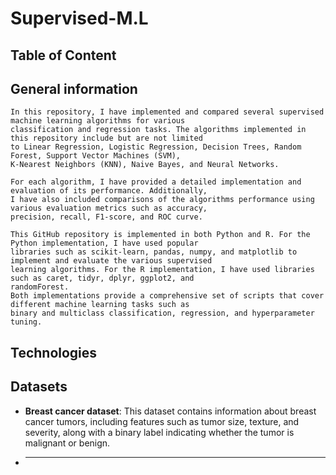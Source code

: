 # Supervised-M.L
## Table of Content

## General information
    In this repository, I have implemented and compared several supervised machine learning algorithms for various 
    classification and regression tasks. The algorithms implemented in this repository include but are not limited 
    to Linear Regression, Logistic Regression, Decision Trees, Random Forest, Support Vector Machines (SVM), 
    K-Nearest Neighbors (KNN), Naive Bayes, and Neural Networks.

    For each algorithm, I have provided a detailed implementation and evaluation of its performance. Additionally, 
    I have also included comparisons of the algorithms performance using various evaluation metrics such as accuracy, 
    precision, recall, F1-score, and ROC curve.

    This GitHub repository is implemented in both Python and R. For the Python implementation, I have used popular 
    libraries such as scikit-learn, pandas, numpy, and matplotlib to implement and evaluate the various supervised 
    learning algorithms. For the R implementation, I have used libraries such as caret, tidyr, dplyr, ggplot2, and 
    randomForest.
    Both implementations provide a comprehensive set of scripts that cover different machine learning tasks such as 
    binary and multiclass classification, regression, and hyperparameter tuning.

## Technologies

## Datasets

- **Breast cancer dataset**: This dataset contains information about breast cancer tumors, including features such as 
tumor size, texture, and severity, along with a binary label indicating whether the tumor is malignant or benign.
- ****